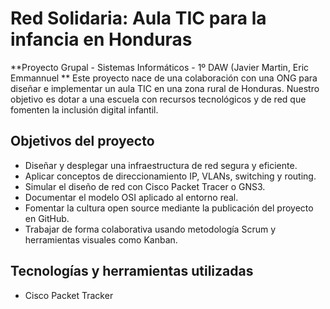 #  Red Solidaria: Aula TIC para la infancia en Honduras
 **Proyecto Grupal - Sistemas Informáticos - 1º DAW (Javier Martin, Eric Emmannuel **
Este proyecto nace de una colaboración con una ONG para diseñar e implementar un aula TIC en una zona rural de Honduras. Nuestro objetivo es dotar a una escuela con recursos tecnológicos y de red que fomenten la inclusión digital infantil.
## Objetivos del proyecto
- Diseñar y desplegar una infraestructura de red segura y eficiente.
- Aplicar conceptos de direccionamiento IP, VLANs, switching y routing.
- Simular el diseño de red con Cisco Packet Tracer o GNS3.
- Documentar el modelo OSI aplicado al entorno real.
- Fomentar la cultura open source mediante la publicación del proyecto en GitHub.
- Trabajar de forma colaborativa usando metodología Scrum y herramientas visuales como Kanban.
## Tecnologías y herramientas utilizadas 
- Cisco Packet Tracker
  

